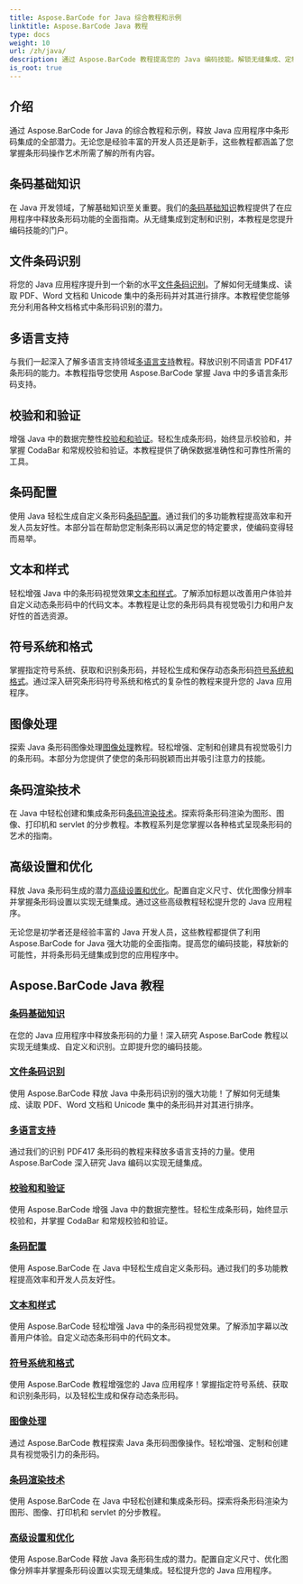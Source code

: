 ```yaml
---
title: Aspose.BarCode for Java 综合教程和示例
linktitle: Aspose.BarCode Java 教程
type: docs
weight: 10
url: /zh/java/
description: 通过 Aspose.BarCode 教程提高您的 Java 编码技能。解锁无缝集成、定制和识别。今天就深入了解条形码的力量。
is_root: true
---
```

## 介绍

通过 Aspose.BarCode for Java 的综合教程和示例，释放 Java 应用程序中条形码集成的全部潜力。无论您是经验丰富的开发人员还是新手，这些教程都涵盖了您掌握条形码操作艺术所需了解的所有内容。

## 条码基础知识

在 Java 开发领域，了解基础知识至关重要。我们的[条码基础知识](./barcode-basics/)教程提供了在应用程序中释放条形码功能的全面指南。从无缝集成到定制和识别，本教程是您提升编码技能的门户。

## 文件条码识别

将您的 Java 应用程序提升到一个新的水平[文件条码识别](./document-barcode-recognition/)。了解如何无缝集成、读取 PDF、Word 文档和 Unicode 集中的条形码并对其进行排序。本教程使您能够充分利用各种文档格式中条形码识别的潜力。

## 多语言支持

与我们一起深入了解多语言支持领域[多语言支持](./multilingual-support/)教程。释放识别不同语言 PDF417 条形码的能力。本教程指导您使用 Aspose.BarCode 掌握 Java 中的多语言条形码支持。

## 校验和和验证

增强 Java 中的数据完整性[校验和和验证](./checksum-and-validation/)。轻松生成条形码，始终显示校验和，并掌握 CodaBar 和常规校验和验证。本教程提供了确保数据准确性和可靠性所需的工具。

## 条码配置

使用 Java 轻松生成自定义条形码[条码配置](./barcode-configuration/)。通过我们的多功能教程提高效率和开发人员友好性。本部分旨在帮助您定制条形码以满足您的特定要求，使编码变得轻而易举。

## 文本和样式

轻松增强 Java 中的条形码视觉效果[文本和样式](./text-and-styling/)。了解添加标题以改善用户体验并自定义动态条形码中的代码文本。本教程是让您的条形码具有视觉吸引力和用户友好性的首选资源。

## 符号系统和格式

掌握指定符号系统、获取和识别条形码，并轻松生成和保存动态条形码[符号系统和格式](./symbology-and-format/)。通过深入研究条形码符号系统和格式的复杂性的教程来提升您的 Java 应用程序。

## 图像处理

探索 Java 条形码图像处理[图像处理](./image-manipulation/)教程。轻松增强、定制和创建具有视觉吸引力的条形码。本部分为您提供了使您的条形码脱颖而出并吸引注意力的技能。

## 条码渲染技术

在 Java 中轻松创建和集成条形码[条码渲染技术](./barcode-rendering-techniques/)。探索将条形码渲染为图形、图像、打印机和 servlet 的分步教程。本教程系列是您掌握以各种格式呈现条形码的艺术的指南。

## 高级设置和优化

释放 Java 条形码生成的潜力[高级设置和优化](./advanced-settings-and-optimization/)。配置自定义尺寸、优化图像分辨率并掌握条形码设置以实现无缝集成。通过这些高级教程轻松提升您的 Java 应用程序。

无论您是初学者还是经验丰富的 Java 开发人员，这些教程都提供了利用 Aspose.BarCode for Java 强大功能的全面指南。提高您的编码技能，释放新的可能性，并将条形码无缝集成到您的应用程序中。

##  Aspose.BarCode Java 教程
### [条码基础知识](./barcode-basics/)
在您的 Java 应用程序中释放条形码的力量！深入研究 Aspose.BarCode 教程以实现无缝集成、自定义和识别。立即提升您的编码技能。
### [文件条码识别](./document-barcode-recognition/)
使用 Aspose.BarCode 释放 Java 中条形码识别的强大功能！了解如何无缝集成、读取 PDF、Word 文档和 Unicode 集中的条形码并对其进行排序。
### [多语言支持](./multilingual-support/)
通过我们的识别 PDF417 条形码的教程来释放多语言支持的力量。使用 Aspose.BarCode 深入研究 Java 编码以实现无缝集成。
### [校验和和验证](./checksum-and-validation/)
使用 Aspose.BarCode 增强 Java 中的数据完整性。轻松生成条形码，始终显示校验和，并掌握 CodaBar 和常规校验和验证。 
### [条码配置](./barcode-configuration/)
使用 Aspose.BarCode 在 Java 中轻松生成自定义条形码。通过我们的多功能教程提高效率和开发人员友好性。
### [文本和样式](./text-and-styling/)
使用 Aspose.BarCode 轻松增强 Java 中的条形码视觉效果。了解添加字幕以改善用户体验。自定义动态条形码中的代码文本。
### [符号系统和格式](./symbology-and-format/)
使用 Aspose.BarCode 教程增强您的 Java 应用程序！掌握指定符号系统、获取和识别条形码，以及轻松生成和保存动态条形码。
### [图像处理](./image-manipulation/)
通过 Aspose.BarCode 教程探索 Java 条形码图像操作。轻松增强、定制和创建具有视觉吸引力的条形码。
### [条码渲染技术](./barcode-rendering-techniques/)
使用 Aspose.BarCode 在 Java 中轻松创建和集成条形码。探索将条形码渲染为图形、图像、打印机和 servlet 的分步教程。
### [高级设置和优化](./advanced-settings-and-optimization/)
使用 Aspose.BarCode 释放 Java 条形码生成的潜力。配置自定义尺寸、优化图像分辨率并掌握条形码设置以实现无缝集成。轻松提升您的 Java 应用程序。